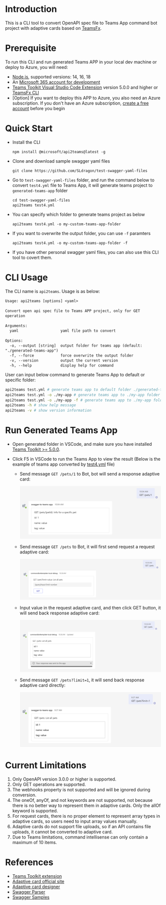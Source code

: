 # Introduction
This is a CLI tool to convert OpenAPI spec file to Teams App command bot project with adaptive cards based on [TeamsFx](https://github.com/OfficeDev/TeamsFx).

# Prerequisite
To run this CLI and run generated Teams APP in your local dev machine or deploy to Azure, you will need:

- [Node.js](https://nodejs.org/), supported versions: 14, 16, 18
- An [Microsoft 365 account for development](https://docs.microsoft.com/microsoftteams/platform/toolkit/accounts)
- [Teams Toolkit Visual Studio Code Extension](https://aka.ms/teams-toolkit) version 5.0.0 and higher or [TeamsFx CLI](https://aka.ms/teamsfx-cli)
- [Option] If you want to deploy this APP to Azure, you also need an Azure subscription. If you don't have an Azure subscription, [create a free account](https://azure.microsoft.com/en-us/free/) before you begin

# Quick Start

- Install the CLI
  ```
  npm install @microsoft/api2teams@latest -g
  ```

- Clone and download sample swagger yaml files
  ```
  git clone https://github.com/SLdragon/test-swagger-yaml-files
  ```

- Go to `test-swagger-yaml-files` folder, and run the command below to convert `test4.yml` file to Teams App, it will generate teams project to `generated-teams-app` folder
  ```
  cd test-swagger-yaml-files
  api2teams test4.yml
  ```

- You can specify which folder to generate teams project as below
  ```
  api2teams test4.yml -o my-custom-teams-app-folder
  ```

- If you want to overwrite the output folder, you can use `-f` paramters
  ```
  api2teams test4.yml -o my-custom-teams-app-folder -f
  ```

- If you have other personal swagger yaml files, you can also use this CLI tool to covert them.

# CLI Usage

The CLI name is `api2teams`. Usage is as below:

```
Usage: api2teams [options] <yaml>

Convert open api spec file to Teams APP project, only for GET operation

Arguments:
  yaml                   yaml file path to convert

Options:
  -o, --output [string]  output folder for teams app (default: "./generated-teams-app")
  -f, --force            force overwrite the output folder
  -v, --version          output the current version
  -h, --help             display help for command
```

User can input below command to generate Teams App to default or specific folder:

```bash
api2teams test.yml # generate teams app to default folder ./generated-teams-app
api2teams test.yml -o ./my-app # generate teams app to ./my-app folder
api2teams test.yml -o ./my-app -f # generate teams app to ./my-app folder, and force overwrite output folder
api2teams -h # show help message
api2teams -v # show version information
```

# Run Generated Teams App

- Open generated folder in VSCode, and make sure you have installed [Teams Toolkit >= 5.0.0](https://marketplace.visualstudio.com/items?itemName=TeamsDevApp.ms-teams-vscode-extension).

- Click F5 in VSCode to run the Teams App to view the result (Below is the example of teams app converted by [test4.yml](./tests/e2e/swagger-files/test4.yml) file)

  - Send message `GET /pets/1` to Bot, bot will send a response adaptive card:

    ![](./images/workflow1.png)

  - Send message `GET /pets` to Bot, it will first send request a request adaptive card:

    ![](./images/workflow2.png)

  - Input value in the request adaptive card, and then click GET button, it will send back response adaptive card:

    ![](./images/workflow3.png)

  - Send message `GET /pets?limit=1`, it will send back response adaptive card directly:

    ![](./images/workflow4.png)
    
# Current Limitations
1. Only OpenAPI version 3.0.0 or higher is supported.
1. Only GET operations are supported.
1. The webhooks property is not supported and will be ignored during conversion.
1. The oneOf, anyOf, and not keywords are not supported, not because there is no better way to represent them in adaptive cards. Only the allOf keyword is supported.
1. For request cards, there is no proper element to represent array types in adaptive cards, so users need to input array values manually.
1. Adaptive cards do not support file uploads, so if an API contains file uploads, it cannot be converted to adaptive card.
1. Due to Teams limitations, command intellisense can only contain a maximum of 10 items.

# References
- [Teams Toolkit extension](https://learn.microsoft.com/en-us/microsoftteams/platform/toolkit/teams-toolkit-fundamentals)
- [Adaptive card official site](https://adaptivecards.io/)
- [Adaptive card designer](https://adaptivecards.io/designer)
- [Swagger Parser](https://github.com/APIDevTools/swagger-parser)
- [Swagger Samples](https://github.com/OAI/OpenAPI-Specification)